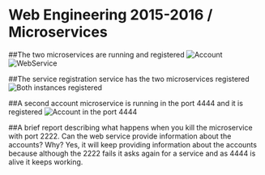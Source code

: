 # Web Engineering 2015-2016 / Microservices

##The two microservices are running and registered
![Account](https://raw.github.com/OscarClemente/Laboratory-6-microservices/master/screenshots/account1.png)
![WebService](https://raw.github.com/OscarClemente/Laboratory-6-microservices/master/screenshots/web1.png)

##The service registration service has the two microservices registered
![Both instances registered](https://raw.github.com/OscarClemente/Laboratory-6-microservices/master/screenshots/servicesregistered1.png)

##A second account microservice is running in the port 4444 and it is registered
![Account in the port 4444](https://raw.github.com/OscarClemente/Laboratory-6-microservices/master/screenshots/account2.png)

##A brief report describing what happens when you kill the microservice with port 2222. Can the web service provide information about the accounts? Why?
Yes, it will keep providing information about the accounts because although the 2222 fails it asks again for a service and as 4444 is alive it keeps working.